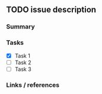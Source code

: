 ## TODO issue description

### Summary

### Tasks
- [x] Task 1
- [ ] Task 2
- [ ] Task 3

### Links / references
